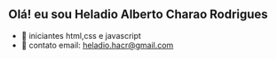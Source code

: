 ## Olá! eu sou Heladio Alberto Charao Rodrigues


- 🔭 iniciantes html,css e javascript
- 🌱 contato email: heladio.hacr@gmail.com


